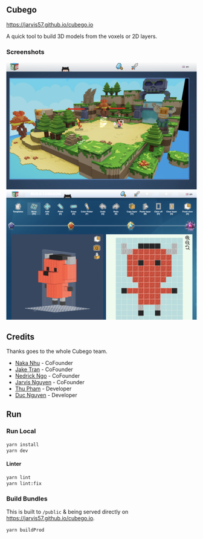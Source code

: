 ## Cubego

https://jarvis57.github.io/cubego.io

A quick tool to build 3D models from the voxels or 2D layers.

### Screenshots

![Alt text](/img/ss-battle.png?raw=true "Battle")
![Alt text](/img/ss-build.png?raw=true "Build Model")

## Credits

Thanks goes to the whole Cubego team.

- [Naka Nhu](https://www.linkedin.com/in/nhudinhtuan/?fbclid=IwAR0rpskWR00FERa-KOZ3-EasckiT8RZooiGk2P24txtEhqs1LrUPXDbx2r0) - CoFounder
- [Jake Tran](https://www.linkedin.com/in/jake-ttran/?fbclid=IwAR1pPYohWEEwrI-n4BsBIRqMz8o3arEIq3s4cpLiHj3uv19EXEThlm3vIIs) - CoFounder
- [Nedrick Ngo](https://www.linkedin.com/in/nedrick-nam-ngo-89569024/) - CoFounder
- [Jarvis Nguyen](https://www.linkedin.com/in/jarvisnguyen/) - CoFounder
- [Thu Pham](https://github.com/thupv) - Developer
- [Duc Nguyen](https://github.com/Nhduc0611) - Developer


## Run

### Run Local

```
yarn install
yarn dev
```

#### Linter

```
yarn lint
yarn lint:fix
```

### Build Bundles

This is built to `/public` & being served directly on https://jarvis57.github.io/cubego.io.

```
yarn buildProd
```
